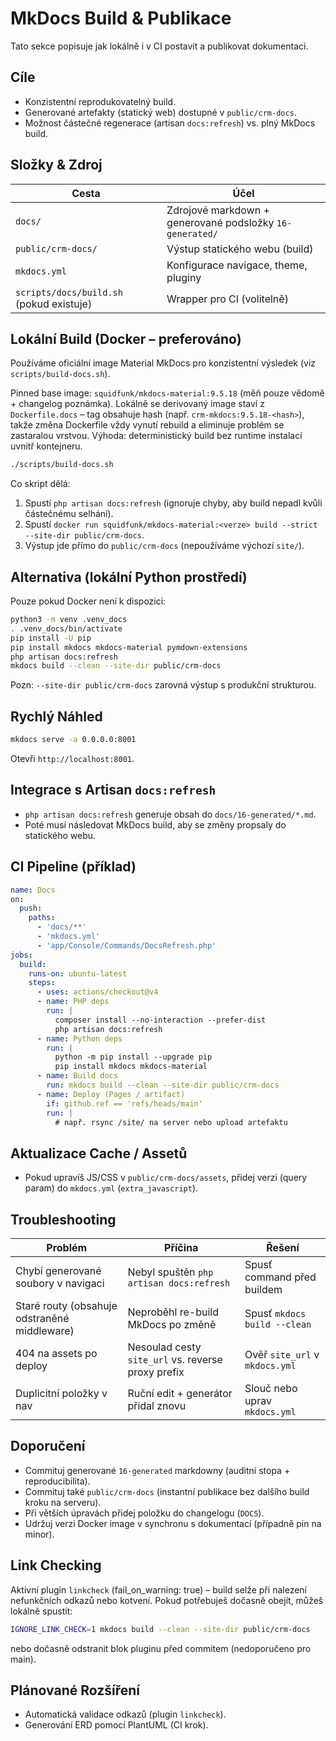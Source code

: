 # MkDocs Build & Publikace

Tato sekce popisuje jak lokálně i v CI postavit a publikovat dokumentaci.

## Cíle
- Konzistentní reprodukovatelný build.
- Generované artefakty (statický web) dostupné v `public/crm-docs`.
- Možnost částečné regenerace (artisan `docs:refresh`) vs. plný MkDocs build.

## Složky & Zdroj
| Cesta | Účel |
|-------|------|
| `docs/` | Zdrojové markdown + generované podsložky `16-generated/` |
| `public/crm-docs/` | Výstup statického webu (build) |
| `mkdocs.yml` | Konfigurace navigace, theme, pluginy |
| `scripts/docs/build.sh` (pokud existuje) | Wrapper pro CI (volitelně) |

## Lokální Build (Docker – preferováno)
Používáme oficiální image Material MkDocs pro konzistentní výsledek (viz `scripts/build-docs.sh`).

Pinned base image: `squidfunk/mkdocs-material:9.5.18` (měň pouze vědomě + changelog poznámka).
Lokálně se derivovaný image staví z `Dockerfile.docs` – tag obsahuje hash (např. `crm-mkdocs:9.5.18-<hash>`), takže změna Dockerfile vždy vynutí rebuild a eliminuje problém se zastaralou vrstvou.
Výhoda: deterministický build bez runtime instalací uvnitř kontejneru.

```bash
./scripts/build-docs.sh
```

Co skript dělá:
1. Spustí `php artisan docs:refresh` (ignoruje chyby, aby build nepadl kvůli částečnému selhání).
2. Spustí `docker run squidfunk/mkdocs-material:<verze> build --strict --site-dir public/crm-docs`.
3. Výstup jde přímo do `public/crm-docs` (nepoužíváme výchozí `site/`).

## Alternativa (lokální Python prostředí)
Pouze pokud Docker není k dispozici:
```bash
python3 -m venv .venv_docs
. .venv_docs/bin/activate
pip install -U pip
pip install mkdocs mkdocs-material pymdown-extensions
php artisan docs:refresh
mkdocs build --clean --site-dir public/crm-docs
```
Pozn: `--site-dir public/crm-docs` zarovná výstup s produkční strukturou.

## Rychlý Náhled
```bash
mkdocs serve -a 0.0.0.0:8001
```
Otevři `http://localhost:8001`.

## Integrace s Artisan `docs:refresh`
- `php artisan docs:refresh` generuje obsah do `docs/16-generated/*.md`.
- Poté musí následovat MkDocs build, aby se změny propsaly do statického webu.

## CI Pipeline (příklad)
```yaml
name: Docs
on:
  push:
    paths:
      - 'docs/**'
      - 'mkdocs.yml'
      - 'app/Console/Commands/DocsRefresh.php'
jobs:
  build:
    runs-on: ubuntu-latest
    steps:
      - uses: actions/checkout@v4
      - name: PHP deps
        run: |
          composer install --no-interaction --prefer-dist
          php artisan docs:refresh
      - name: Python deps
        run: |
          python -m pip install --upgrade pip
          pip install mkdocs mkdocs-material
      - name: Build docs
        run: mkdocs build --clean --site-dir public/crm-docs
      - name: Deploy (Pages / artifact)
        if: github.ref == 'refs/heads/main'
        run: |
          # např. rsync /site/ na server nebo upload artefaktu
```

## Aktualizace Cache / Assetů
- Pokud upravíš JS/CSS v `public/crm-docs/assets`, přidej verzi (query param) do `mkdocs.yml` (`extra_javascript`).

## Troubleshooting
| Problém | Příčina | Řešení |
|---------|---------|--------|
| Chybí generované soubory v navigaci | Nebyl spuštěn `php artisan docs:refresh` | Spusť command před buildem |
| Staré routy (obsahuje odstraněné middleware) | Neproběhl re-build MkDocs po změně | Spusť `mkdocs build --clean` |
| 404 na assets po deploy | Nesoulad cesty `site_url` vs. reverse proxy prefix | Ověř `site_url` v `mkdocs.yml` |
| Duplicitní položky v nav | Ruční edit + generátor přidal znovu | Slouč nebo uprav `mkdocs.yml` |

## Doporučení
- Commituj generované `16-generated` markdowny (auditní stopa + reproducibilita).
- Commituj také `public/crm-docs` (instantní publikace bez dalšího build kroku na serveru).
- Při větších úpravách přidej položku do changelogu (`DOCS`).
- Udržuj verzi Docker image v synchronu s dokumentací (případně pin na minor).

## Link Checking
Aktivní plugin `linkcheck` (fail_on_warning: true) – build selže při nalezení nefunkčních odkazů nebo kotvení. Pokud potřebuješ dočasně obejít, můžeš lokálně spustit:

```bash
IGNORE_LINK_CHECK=1 mkdocs build --clean --site-dir public/crm-docs
```

nebo dočasně odstranit blok pluginu před commitem (nedoporučeno pro main).

## Plánované Rozšíření
- Automatická validace odkazů (plugin `linkcheck`).
- Generování ERD pomocí PlantUML (CI krok).

